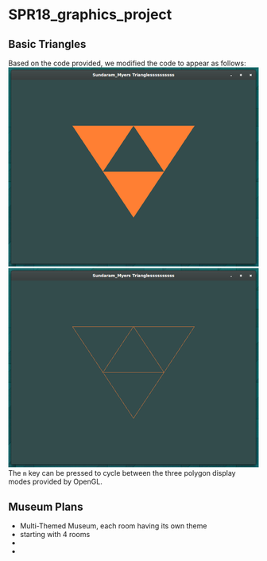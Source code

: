 # SPR18_graphics_project

## Basic Triangles
Based on the code provided, we modified the code to appear as follows:
![Inverted Triforce, with shapes filled](images/full_inv_tri.png)
![Inverted Triforce, with wireform edge](images/wire_inv_tri.png)
The `m` key can be pressed to cycle between the three polygon display modes
provided by OpenGL.

## Museum Plans
* Multi-Themed Museum, each room having its own theme
* starting with 4 rooms
* 
* 
